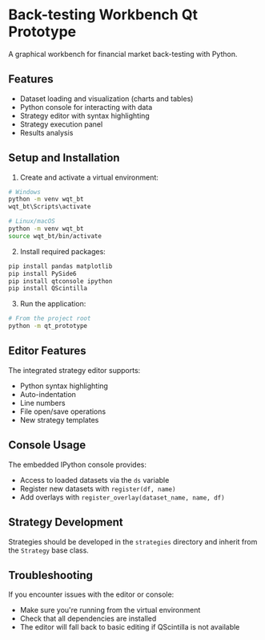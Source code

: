 # Back-testing Workbench Qt Prototype

A graphical workbench for financial market back-testing with Python.

## Features

- Dataset loading and visualization (charts and tables)
- Python console for interacting with data
- Strategy editor with syntax highlighting
- Strategy execution panel
- Results analysis

## Setup and Installation

1. Create and activate a virtual environment:

```bash
# Windows
python -m venv wqt_bt
wqt_bt\Scripts\activate

# Linux/macOS
python -m venv wqt_bt
source wqt_bt/bin/activate
```

2. Install required packages:

```bash
pip install pandas matplotlib
pip install PySide6
pip install qtconsole ipython
pip install QScintilla
```

3. Run the application:

```bash
# From the project root
python -m qt_prototype
```

## Editor Features

The integrated strategy editor supports:

- Python syntax highlighting
- Auto-indentation
- Line numbers
- File open/save operations
- New strategy templates

## Console Usage

The embedded IPython console provides:

- Access to loaded datasets via the `ds` variable
- Register new datasets with `register(df, name)`
- Add overlays with `register_overlay(dataset_name, name, df)`

## Strategy Development

Strategies should be developed in the `strategies` directory and inherit from the `Strategy` base class.

## Troubleshooting

If you encounter issues with the editor or console:

- Make sure you're running from the virtual environment
- Check that all dependencies are installed
- The editor will fall back to basic editing if QScintilla is not available 